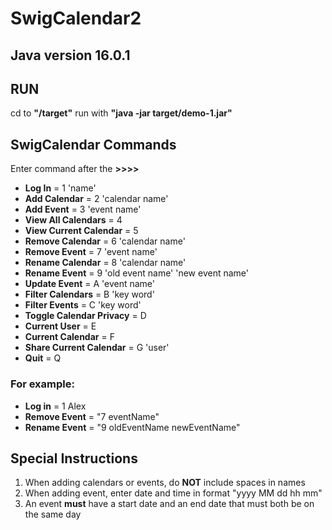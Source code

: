 # SwigCalendar2

## Java version 16.0.1

## RUN

cd to **"/target"**
run with **"java -jar target/demo-1.jar"**

## SwigCalendar Commands
Enter command after the **>>>>** 
- **Log In** = 1 'name'
- **Add Calendar** = 2 'calendar name'
- **Add Event** = 3 'event name'
- **View All Calendars** = 4
- **View Current Calendar** = 5
- **Remove Calendar** = 6 'calendar name'
- **Remove Event** = 7 'event name'
- **Rename Calendar** = 8 'calendar name'
- **Rename Event** = 9 'old event name' 'new event name'
- **Update Event** = A 'event name'
- **Filter Calendars** = B 'key word'
- **Filter Events** = C 'key word'
- **Toggle Calendar Privacy** = D
- **Current User** = E
- **Current Calendar** = F
- **Share Current Calendar** = G 'user'
- **Quit** = Q

### For example:

- **Log in** = 1 Alex
- **Remove Event** = "7 eventName"
- **Rename Event** = "9 oldEventName newEventName"

## Special Instructions

1.  When adding calendars or events, do **NOT** include spaces in names
2.  When adding event, enter date and time in format "yyyy MM dd hh mm"
3.  An event **must** have a start date and an end date that must both be on the same day
